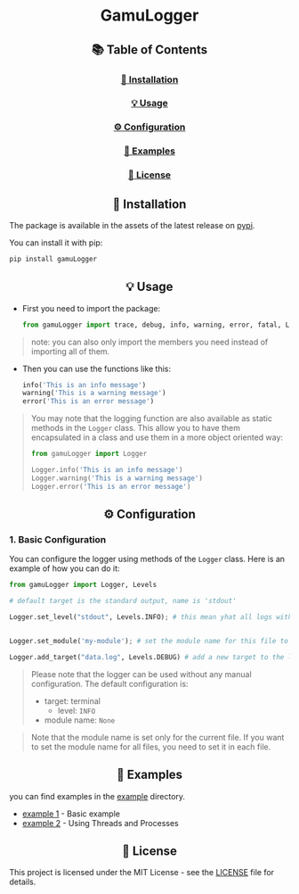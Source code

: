 # <div align="center">GamuLogger</div>


## <div align="center">📚 Table of Contents</div>
<div align="center">
    <h3><a href="#-installation">🔨 Installation</a></h3>
    <h3><a href="#-usage">💡 Usage</a></h3>
    <h3><a href="#️-configuration">⚙️ Configuration</a></h3>
    <h3><a href="#-examples">📁 Examples</a></h3>
    <h3><a href="#-license">📜 License</a></h3>
</div>


## <div align="center">🔨 Installation</div>
The package is available in the assets of the latest release on [pypi](https://pypi.org/project/gamuLogger).

You can install it with pip:
```bash
pip install gamuLogger
```




## <div align="center">💡 Usage</div>

- First you need to import the package:
    ```python
    from gamuLogger import trace, debug, info, warning, error, fatal, Logger, Levels
    ```
> note: you can also only import the members you need instead of importing all of them.

- Then you can use the functions like this:
    ```python
    info('This is an info message')
    warning('This is a warning message')
    error('This is an error message')
    ```

> You may note that the logging function are also available as static methods in the `Logger` class. This allow you to have them encapsulated in a class and use them in a more object oriented way:
> ```python
> from gamuLogger import Logger
>
> Logger.info('This is an info message')
> Logger.warning('This is a warning message')
> Logger.error('This is an error message')
> ```


## <div align="center">⚙️ Configuration</div>

### 1. Basic Configuration
You can configure the logger using methods of the `Logger` class. Here is an example of how you can do it:
```python
from gamuLogger import Logger, Levels

# default target is the standard output, name is 'stdout'

Logger.set_level("stdout", Levels.INFO); # this mean yhat all logs with level higher than INFO will be ignored


Logger.set_module('my-module'); # set the module name for this file to 'my-module' (this will be displayed in the log message) (by default, no module name is set)

Logger.add_target("data.log", Levels.DEBUG) # add a new target to the logger (this will log all messages with level higher than DEBUG to the file 'data.log')
```

> Please note that the logger can be used without any manual configuration. The default configuration is:
> - target: terminal
>   - level: `INFO`
> - module name: `None`

> Note that the module name is set only for the current file. If you want to set the module name for all files, you need to set it in each file.


## <div align="center">📁 Examples</div>
you can find examples in the [example](./example) directory.
- [example 1](./example/example1) - Basic example
- [example 2](./example/example2) - Using Threads and Processes



## <div align="center">📜 License</div>

This project is licensed under the MIT License - see the [LICENSE](../LICENSE) file for details.
